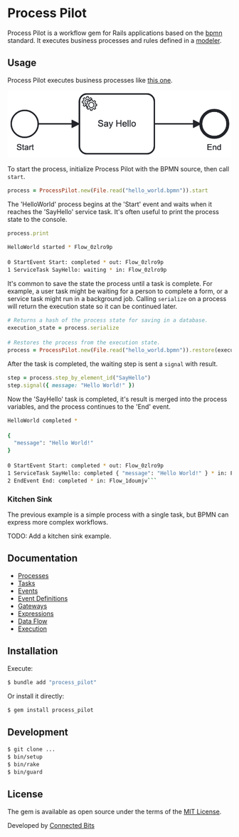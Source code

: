 # Process Pilot

Process Pilot is a workflow gem for Rails applications based on the [bpmn](https://www.bpmn.org) standard. It executes business processes and rules defined in a [modeler](https://camunda.com/download/modeler/).

## Usage

Process Pilot executes business processes like [this one](/test/fixtures/files/hello_world.bpmn).

![Example](test/fixtures/files/hello_world.png)

To start the process, initialize Process Pilot with the BPMN source, then call `start`.

```ruby
process = ProcessPilot.new(File.read("hello_world.bpmn")).start
```

The 'HelloWorld' process begins at the 'Start' event and waits when it reaches the 'SayHello' service task. It's often useful to print the process state to the console.

```ruby
process.print
```

```bash
HelloWorld started * Flow_0zlro9p

0 StartEvent Start: completed * out: Flow_0zlro9p
1 ServiceTask SayHello: waiting * in: Flow_0zlro9p
```

It's common to save the state the process until a task is complete. For example, a user task might be waiting for a person to complete a form, or a service task might run in a background job. Calling `serialize` on a process will return the execution state so it can be continued later.

```ruby
# Returns a hash of the process state for saving in a database.
execution_state = process.serialize

# Restores the process from the execution state.
process = ProcessPilot.new(File.read("hello_world.bpmn")).restore(execution_state)
```

After the task is completed, the waiting step is sent a `signal` with result.

```ruby
step = process.step_by_element_id("SayHello")
step.signal({ message: "Hello World!" })
```

Now the 'SayHello' task is completed, it's result is merged into the process variables, and the process continues to the 'End' event.

````bash
HelloWorld completed *

{
  "message": "Hello World!"
}

0 StartEvent Start: completed * out: Flow_0zlro9p
1 ServiceTask SayHello: completed { "message": "Hello World!" } * in: Flow_0zlro9p * out: Flow_1doumjv
2 EndEvent End: completed * in: Flow_1doumjv```
````

### Kitchen Sink

The previous example is a simple process with a single task, but BPMN can express more complex workflows.

TODO: Add a kitchen sink example.

## Documentation

- [Processes](/docs/processes.md)
- [Tasks](/docs/tasks.md)
- [Events](/docs/events.md)
- [Event Definitions](/docs/event_definitions.md)
- [Gateways](/docs/gateways.md)
- [Expressions](/docs/expressions.md)
- [Data Flow](/docs/data_flow.md)
- [Execution](/docs/execution.md)

## Installation

Execute:

```bash
$ bundle add "process_pilot"
```

Or install it directly:

```bash
$ gem install process_pilot
```

## Development

```bash
$ git clone ...
$ bin/setup
$ bin/rake
$ bin/guard
```

## License

The gem is available as open source under the terms of the [MIT License](https://opensource.org/licenses/MIT).

Developed by [Connected Bits](http://www.connectedbits.com)
